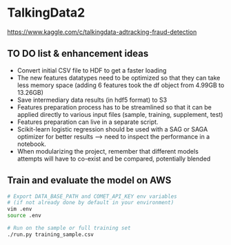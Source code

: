 # TalkingData2

https://www.kaggle.com/c/talkingdata-adtracking-fraud-detection

## TO DO list & enhancement ideas
* Convert initial CSV file to HDF to get a faster loading
* The new features datatypes need to be optimized so that they can take less memory space (adding 6 features took the df object from 4.99GB to 13.26GB)
* Save intermediary data results (in hdf5 format) to S3
* Features preparation process has to be streamlined so that it can be applied directly to various input files (sample, training, supplement, test)
* Features preparation can live in a separate script.
* Scikit-learn logistic regression should be used with a SAG or SAGA optimizer for better results --> need to inspect the performance in a notebook.
* When modularizing the project, remember that different models attempts will have to co-exist and be compared, potentially blended


## Train and evaluate the model on AWS

```bash
# Export DATA_BASE_PATH and COMET_API_KEY env variables
# (if not already done by default in your environment)
vim .env
source .env

# Run on the sample or full training set
./run.py training_sample.csv
```

